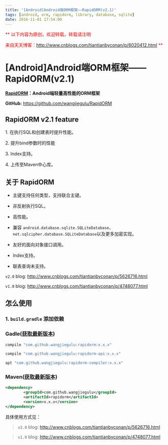 ```yaml
---
title: '[Android]Android端ORM框架——RapidORM(v2.1)'
tags: [android, orm, rapidorm, library, database, sqlite]
date: 2016-11-01 17:54:00
---
```


<font color="#ff0000">**
以下内容为原创，欢迎转载，转载请注明

来自天天博客：<http://www.cnblogs.com/tiantianbyconan/p/6020412.html>
**</font>

# [Android]Android端ORM框架——RapidORM(v2.1)

**[RapidORM](https://github.com/wangjiegulu/RapidORM)：Android端轻量高性能的ORM框架**

**GitHub:** https://github.com/wangjiegulu/RapidORM

## RapidORM v2.1 feature

1\. 在执行SQL和创建表时提升性能。

2\. 提升bind参数时的性能

3\. Index支持。

4\. 上传至Maven中心库。

## 关于 RapidORM

- 主键支持任何类型，支持联合主键。

- 非反射执行SQL。

- 高性能。

- 兼容 `android.database.sqlite.SQLiteDatabase`、 `net.sqlcipher.database.SQLiteDatabase`以及更多加密实现。

- 友好的面向对象接口调用。

- Index支持。

- 联表查询未支持。

`v2.0` blog: <http://www.cnblogs.com/tiantianbyconan/p/5626716.html>

`v1.0` blog: <http://www.cnblogs.com/tiantianbyconan/p/4748077.html>

## 怎么使用

### 1\. `build.gradle` 添加依赖

### Gadle([获取最新版本])

```groovy
compile "com.github.wangjiegulu:rapidorm:x.x.x"

compile "com.github.wangjiegulu:rapidorm-api:x.x.x"

apt "com.github.wangjiegulu:rapidorm-compiler:x.x.x"
```

### Maven([获取最新版本])

```xml
<dependency>
        <groupId>com.github.wangjiegulu</groupId>
        <artifactId>rapidorm</artifactId>
        <version>x.x.x</version>
</dependency>
```

具体使用方式见：

> `v2.0` blog: <http://www.cnblogs.com/tiantianbyconan/p/5626716.html>

> `v1.0` blog: <http://www.cnblogs.com/tiantianbyconan/p/4748077.html>

[获取最新版本]: http://search.maven.org/#search%7Cga%7C1%7CRapidORM


